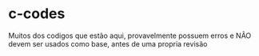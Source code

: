 # c-codes
Muitos dos codigos que estão aqui, provavelmente possuem erros e NÂO devem ser usados como base, antes de uma propria revisão